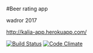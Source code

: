 #Beer rating app

wadror 2017

http://kalia-app.herokuapp.com/

[![Build Status](https://travis-ci.org/jeto/wadror2017.png)](https://travis-ci.org/jeto/wadror2017)
[![Code Climate](https://codeclimate.com/github/jeto/wadror2017/badges/gpa.svg)](https://codeclimate.com/github/jeto/wadror2017)